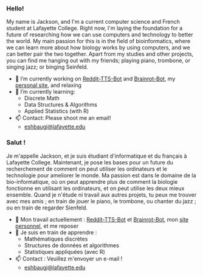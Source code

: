 ### Hello!

My name is Jackson, and I'm a current computer science and French student at Lafayette College. Right now, I'm laying the foundation for a future of researching how we can use computers and technology to better the world. My main passion for this is in the field of bioinformatics, where we can learn more about how biology works by using computers, and we can better pair the two together. Apart from my studies and other projects, you can find me hanging out with my friends; playing piano, trombone, or singing jazz; or binging Seinfeld.

- 🔭 I’m currently working on [Reddit-TTS-Bot](https://github.com/jacksoneshbaugh/reddit-tts-bot) and [Brainrot-Bot](https://github.com/jacksoneshbaugh/brainrot-bot), my [personal site](https://jacksoneshbaugh.github.io/), and relaxing
- 🌱 I’m currently learning:
  - Discrete Math
  - Data Structures & Algorithms
  - Applied Statistics (with R)
- 📫 Contact: Please shoot me an email!
  - [eshbaugj@lafayette.edu](mailto:eshbaugj@lafayette.edu)

### Salut !

Je m'appelle Jackson, et je suis étudiant d'informatique et du français à Lafayette College. Maintenant, je pose les bases pour un future du recherchement de comment on peut utiliser les ordinateurs et le technologie pour ameliorer le monde. Ma passion est dans le domaine de la bio-informatique, où on peut apprendre plus de comment la biologie fonctionne en utilisant les ordinateurs, et on peut utilise les deux mieux ensemble. Quand je n'étude ni travail aux autres projets, tu peux me trouver avec mes amis ; en train de jouer le piano, le trombone, ou chanter du jazz ; ou en train de regarder Sienfeld.

- 🔭 Mon travail actuellement : [Reddit-TTS-Bot](https://github.com/jacksoneshbaugh/reddit-tts-bot) et [Brainrot-Bot](https://github.com/jacksoneshbaugh/brainrot-bot), mon [site personnel](https://jacksoneshbaugh.github.io/), et me reposer
- 🌱 Je suis en train de apprendre : 
  - Mathématiques discrètes
  - Structures de données et algorithmes
  - Statistiques appliquées (avec R)
- 📫 Contact : Veuillez m'envoyer un e-mail !
  - [eshbaugj@lafayette.edu](mailto:eshbaugj@lafayette.edu)


<!--
**jacksoneshbaugh/jacksoneshbaugh** is a ✨ _special_ ✨ repository because its `README.md` (this file) appears on your GitHub profile.

Here are some ideas to get you started:

- 🔭 I’m currently working on ...
- 🌱 I’m currently learning ...
- 👯 I’m looking to collaborate on ...
- 🤔 I’m looking for help with ...
- 💬 Ask me about ...
- 📫 How to reach me: ...
- 😄 Pronouns: ...
- ⚡ Fun fact: ...
-->
